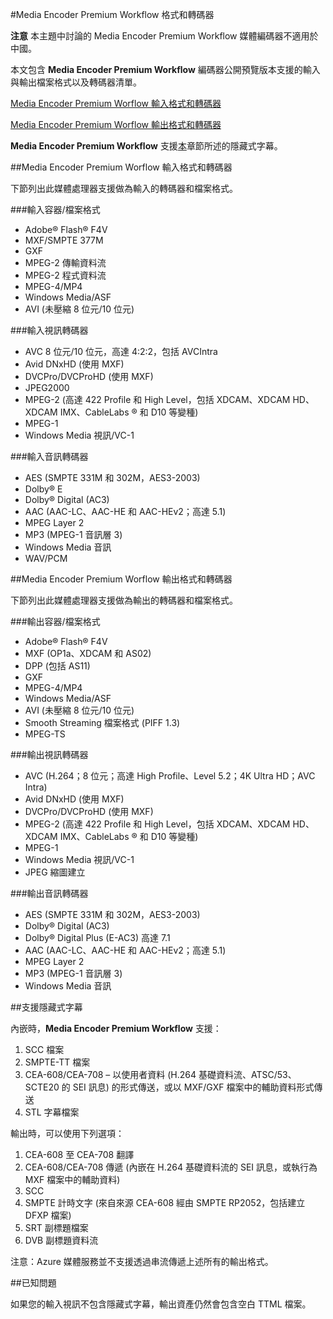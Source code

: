 <properties 
	pageTitle="Media Encoder Premium Workflow 格式和轉碼器" 
	description="本主題提供 Media Encoder Premium Workflow 格式和轉碼器的概觀" 
	services="media-services" 
	documentationCenter="" 
	authors="juliako" 
	manager="dwrede" 
	editor=""/>

<tags 
	ms.service="media-services" 
	ms.workload="media" 
	ms.tgt_pltfrm="na" 
	ms.devlang="na" 
	ms.topic="article" 
	ms.date="06/29/2015" 
	ms.author="juliako"/>

#Media Encoder Premium Workflow 格式和轉碼器


**注意** 本主題中討論的 Media Encoder Premium Workflow 媒體編碼器不適用於中國。

本文包含 **Media Encoder Premium Workflow** 編碼器公開預覽版本支援的輸入與輸出檔案格式以及轉碼器清單。

[Media Encoder Premium Worflow 輸入格式和轉碼器](#input_formats)

[Media Encoder Premium Worflow 輸出格式和轉碼器](#output_formats)

**Media Encoder Premium Workflow** 支援[本](#closed_captioning)章節所述的隱藏式字幕。


##<a id="input_formats"></a>Media Encoder Premium Worflow 輸入格式和轉碼器

下節列出此媒體處理器支援做為輸入的轉碼器和檔案格式。

###輸入容器/檔案格式

- Adobe® Flash® F4V
- MXF/SMPTE 377M
- GXF
- MPEG-2 傳輸資料流
- MPEG-2 程式資料流
- MPEG-4/MP4
- Windows Media/ASF
- AVI (未壓縮 8 位元/10 位元)

###輸入視訊轉碼器

- AVC 8 位元/10 位元，高達 4:2:2，包括 AVCIntra
- Avid DNxHD (使用 MXF)
- DVCPro/DVCProHD (使用 MXF)
- JPEG2000
- MPEG-2 (高達 422 Profile 和 High Level，包括 XDCAM、XDCAM HD、XDCAM IMX、CableLabs ® 和 D10 等變種)
- MPEG-1
- Windows Media 視訊/VC-1

###輸入音訊轉碼器

- AES (SMPTE 331M 和 302M，AES3-2003)
- Dolby® E
- Dolby® Digital (AC3)
- AAC (AAC-LC、AAC-HE 和 AAC-HEv2；高達 5.1)
- MPEG Layer 2
- MP3 (MPEG-1 音訊層 3)
- Windows Media 音訊
- WAV/PCM
 
##<a id="output_format"></a>Media Encoder Premium Worflow 輸出格式和轉碼器

下節列出此媒體處理器支援做為輸出的轉碼器和檔案格式。

###輸出容器/檔案格式

- Adobe® Flash® F4V
- MXF (OP1a、XDCAM 和 AS02)
- DPP (包括 AS11)
- GXF
- MPEG-4/MP4
- Windows Media/ASF
- AVI (未壓縮 8 位元/10 位元)
- Smooth Streaming 檔案格式 (PIFF 1.3)
- MPEG-TS 


###輸出視訊轉碼器

- AVC (H.264；8 位元；高達 High Profile、Level 5.2；4K Ultra HD；AVC Intra)
- Avid DNxHD (使用 MXF)
- DVCPro/DVCProHD (使用 MXF)
- MPEG-2 (高達 422 Profile 和 High Level，包括 XDCAM、XDCAM HD、XDCAM IMX、CableLabs ® 和 D10 等變種)
- MPEG-1
- Windows Media 視訊/VC-1
- JPEG 縮圖建立

###輸出音訊轉碼器

- AES (SMPTE 331M 和 302M，AES3-2003)
- Dolby® Digital (AC3)
- Dolby® Digital Plus (E-AC3) 高達 7.1
- AAC (AAC-LC、AAC-HE 和 AAC-HEv2；高達 5.1)
- MPEG Layer 2
- MP3 (MPEG-1 音訊層 3)
- Windows Media 音訊

##<a id="closed_captioning"></a>支援隱藏式字幕

內嵌時，**Media Encoder Premium Workflow** 支援：

1. SCC 檔案
1. SMPTE-TT 檔案
1. CEA-608/CEA-708 – 以使用者資料 (H.264 基礎資料流、ATSC/53、SCTE20 的 SEI 訊息) 的形式傳送，或以 MXF/GXF 檔案中的輔助資料形式傳送
1. STL 字幕檔案

輸出時，可以使用下列選項：

1. CEA-608 至 CEA-708 翻譯
1. CEA-608/CEA-708 傳遞 (內嵌在 H.264 基礎資料流的 SEI 訊息，或執行為 MXF 檔案中的輔助資料)
1. SCC
1. SMPTE 計時文字 (來自來源 CEA-608 經由 SMPTE RP2052，包括建立 DFXP 檔案)
1. SRT 副標題檔案
1. DVB 副標題資料流

注意：Azure 媒體服務並不支援透過串流傳遞上述所有的輸出格式。

##已知問題

如果您的輸入視訊不包含隱藏式字幕，輸出資產仍然會包含空白 TTML 檔案。

<!---HONumber=July15_HO2-->